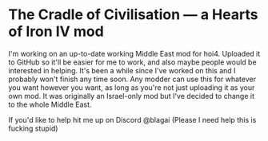 # The Cradle of Civilisation — a Hearts of Iron IV mod
 
I'm working on an up-to-date working Middle East mod for hoi4. Uploaded it to GitHub so it'll be easier for me to work, and also maybe people would be interested in helping. It's been a while since I've worked on this and I probably won't finish any time soon. Any modder can use this for whatever you want however you want, as long as you're not just uploading it as your own mod. It was originally an Israel-only mod but I've decided to change it to the whole Middle East.

If you'd like to help hit me up on Discord @blagai (Please I need help this is fucking stupid)
